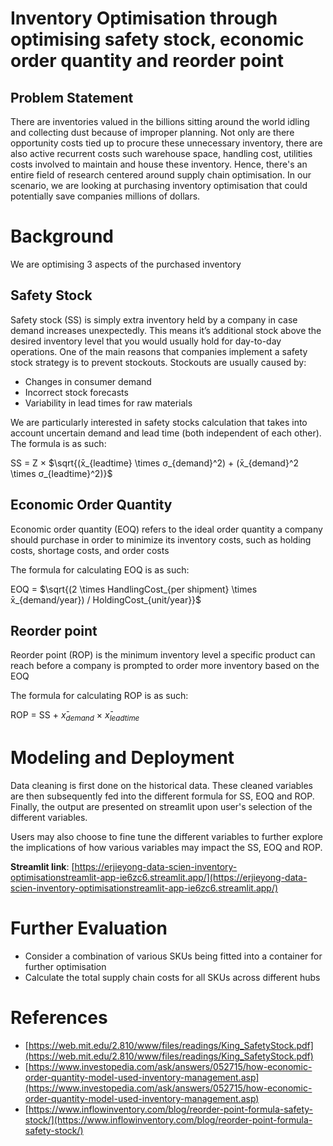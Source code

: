 # Inventory Optimisation through optimising safety stock, economic order quantity and reorder point

## Problem Statement
There are inventories valued in the billions sitting around the world idling and collecting dust because of improper planning. Not only are there opportunity costs tied up to procure these unnecessary inventory, there are also active recurrent costs such warehouse space, handling cost, utilities costs involved to maintain and house these inventory. Hence, there's an entire field of research centered around supply chain optimisation. In our scenario, we are looking at purchasing inventory optimisation that could potentially save companies millions of dollars.

# Background
We are optimising 3 aspects of the purchased inventory

## Safety Stock
Safety stock (SS) is simply extra inventory held by a company in case demand increases unexpectedly. This means it’s additional stock above the desired inventory level that you would usually hold for day-to-day operations. One of the main reasons that companies implement a safety stock strategy is to prevent stockouts. Stockouts are usually caused by:
- Changes in consumer demand
- Incorrect stock forecasts
- Variability in lead times for raw materials

We are particularly interested in safety stocks calculation that takes into account uncertain demand and lead time (both independent of each other). The formula is as such:

SS = Z $\times$ $\sqrt{(x̄_{leadtime} \times σ_{demand}^2) + (x̄_{demand}^2 \times σ_{leadtime}^2)}$

## Economic Order Quantity
Economic order quantity (EOQ) refers to the ideal order quantity a company should purchase in order to minimize its inventory costs, such as holding costs, shortage costs, and order costs

The formula for calculating EOQ is as such:

EOQ = $\sqrt{(2 \times HandlingCost_{per shipment} \times x̄_{demand/year}) / HoldingCost_{unit/year}}$

## Reorder point
Reorder point (ROP) is the minimum inventory level a specific product can reach before a company is prompted to order more inventory based on the EOQ

The formula for calculating ROP is as such:

ROP = SS + $x̄_{demand}$ $\times$  $x̄_{leadtime}$

# Modeling and Deployment
Data cleaning is first done on the historical data. These cleaned variables are then subsequently fed into the different formula for SS, EOQ and ROP. Finally, the output are presented on streamlit upon user's selection of the different variables.

Users may also choose to fine tune the different variables to further explore the implications of how various variables may impact the SS, EOQ and ROP.

**Streamlit link**: [https://erjieyong-data-scien-inventory-optimisationstreamlit-app-ie6zc6.streamlit.app/](https://erjieyong-data-scien-inventory-optimisationstreamlit-app-ie6zc6.streamlit.app/)

# Further Evaluation
 - Consider a combination of various SKUs being fitted into a container for further optimisation
 - Calculate the total supply chain costs for all SKUs across different hubs

# References
- [https://web.mit.edu/2.810/www/files/readings/King_SafetyStock.pdf](https://web.mit.edu/2.810/www/files/readings/King_SafetyStock.pdf)
- [https://www.investopedia.com/ask/answers/052715/how-economic-order-quantity-model-used-inventory-management.asp](https://www.investopedia.com/ask/answers/052715/how-economic-order-quantity-model-used-inventory-management.asp)
- [https://www.inflowinventory.com/blog/reorder-point-formula-safety-stock/](https://www.inflowinventory.com/blog/reorder-point-formula-safety-stock/)